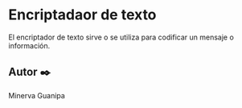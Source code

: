 # Encriptadaor de texto
El encriptador de texto sirve o se utiliza para codificar un mensaje o información.
## Autor  ✒️
Minerva Guanipa

